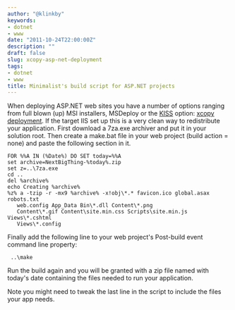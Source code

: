 ```yaml
---
author: "@klinkby"
keywords:
- dotnet
- www
date: "2011-10-24T22:00:00Z"
description: ""
draft: false
slug: xcopy-asp-net-deployment
tags:
- dotnet
- www
title: Minimalist's build script for ASP.NET projects
---
```



When deploying ASP.NET web sites you have a number of options ranging from full blown (up) MSI installers, MSDeploy or the [KISS](http://en.wikipedia.org/wiki/KISS_principle) option: [xcopy deployment](http://en.wikipedia.org/wiki/XCOPY_deployment). If the target IIS set up this is a very clean way to redistribute your application. First download a 7za.exe archiver and put it in your solution root. Then create a make.bat file in your web project (build action = none) and paste the following section in it.   

```BAT
FOR %%A IN (%Date%) DO SET today=%%A
set archive=NextBigThing-%today%.zip
set z=..\7za.exe
cd ..
del %archive%
echo Creating %archive%
%z% a -tzip -r -mx9 %archive% -x!obj\*.* favicon.ico global.asax robots.txt
   web.config App_Data Bin\*.dll Content\*.png
   Content\*.gif Content\site.min.css Scripts\site.min.js Views\*.cshtml
   Views\*.config
```

Finally add the following line to your web project's Post-build event command line property:

```BAT
 ..\make
```

Run the build again and you will be granted with a zip file named with today's date containing the files needed to run your application.

Note you might need to tweak the last line in the script to include the files your app needs.

